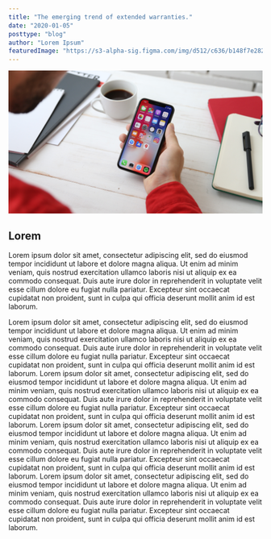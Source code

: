 ```yaml
---
title: "The emerging trend of extended warranties."
date: "2020-01-05"
posttype: "blog"
author: "Lorem Ipsum"
featuredImage: "https://s3-alpha-sig.figma.com/img/d512/c636/b148f7e282bf59bce813cf31054d0ed5?Expires=1598832000&Signature=BB4gl7AbEtVDVP-BgaI8VVBFYHUgHln4Gcz~77miYxUDEyesOt-ityIuptuH3TTUo8ps5DGIPQnKbyejm39PL3Q5tA~t5krcm-VHY-en7VVzGyAowBOp7AdrH~3esXodh6MeonDXTG94oHZH-n-iXKMaOrkUgTfP-1BYGimQ76R4oQdx3ky1zeEQSuHpOEf4bSC6ap~jRyhYWoQ3CbtMXK2PPNz10~KL14soyZdiaoL43T9l5~0t2pRy9MtgqSZrvzQZpddAy4dNPuQB1SUDUTYaOW5q9W~4k4Jl3NwObHXJCZoL5V8FcNJx23vbcyPdNIfXAASi05Fx7uW9YUS2HA__&Key-Pair-Id=APKAINTVSUGEWH5XD5UA"
---
```



![man](./blog-image.jpeg)

## Lorem 

Lorem ipsum dolor sit amet, consectetur adipiscing elit, sed do eiusmod tempor incididunt ut labore et dolore magna aliqua. Ut enim ad minim veniam, quis nostrud exercitation ullamco laboris nisi ut aliquip ex ea commodo consequat. Duis aute irure dolor in reprehenderit in voluptate velit esse cillum dolore eu fugiat nulla pariatur. Excepteur sint occaecat cupidatat non proident, sunt in culpa qui officia deserunt mollit anim id est laborum.

Lorem ipsum dolor sit amet, consectetur adipiscing elit, sed do eiusmod tempor incididunt ut labore et dolore magna aliqua. Ut enim ad minim veniam, quis nostrud exercitation ullamco laboris nisi ut aliquip ex ea commodo consequat. Duis aute irure dolor in reprehenderit in voluptate velit esse cillum dolore eu fugiat nulla pariatur. Excepteur sint occaecat cupidatat non proident, sunt in culpa qui officia deserunt mollit anim id est laborum.
Lorem ipsum dolor sit amet, consectetur adipiscing elit, sed do eiusmod tempor incididunt ut labore et dolore magna aliqua. Ut enim ad minim veniam, quis nostrud exercitation ullamco laboris nisi ut aliquip ex ea commodo consequat. Duis aute irure dolor in reprehenderit in voluptate velit esse cillum dolore eu fugiat nulla pariatur. Excepteur sint occaecat cupidatat non proident, sunt in culpa qui officia deserunt mollit anim id est laborum.
Lorem ipsum dolor sit amet, consectetur adipiscing elit, sed do eiusmod tempor incididunt ut labore et dolore magna aliqua. Ut enim ad minim veniam, quis nostrud exercitation ullamco laboris nisi ut aliquip ex ea commodo consequat. Duis aute irure dolor in reprehenderit in voluptate velit esse cillum dolore eu fugiat nulla pariatur. Excepteur sint occaecat cupidatat non proident, sunt in culpa qui officia deserunt mollit anim id est laborum.
Lorem ipsum dolor sit amet, consectetur adipiscing elit, sed do eiusmod tempor incididunt ut labore et dolore magna aliqua. Ut enim ad minim veniam, quis nostrud exercitation ullamco laboris nisi ut aliquip ex ea commodo consequat. Duis aute irure dolor in reprehenderit in voluptate velit esse cillum dolore eu fugiat nulla pariatur. Excepteur sint occaecat cupidatat non proident, sunt in culpa qui officia deserunt mollit anim id est laborum.